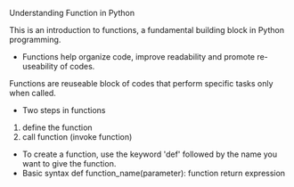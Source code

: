 Understanding Function in Python 

 This is an introduction to functions, a fundamental building block in Python programming. 
 - Functions help organize code, improve readability and promote re-useability of codes. 

Functions are reuseable block of codes that perform specific tasks only when called. 
 - Two steps in functions 
  1. define the function 
  2. call function (invoke function)

 - To create a function, use the keyword 'def' followed by the name you want to give the function. 
 - Basic syntax 
   def function_name(parameter):
     function
    return expression